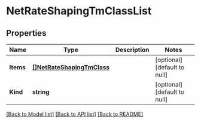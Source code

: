 # NetRateShapingTmClassList

## Properties
Name | Type | Description | Notes
------------ | ------------- | ------------- | -------------
**Items** | [**[]NetRateShapingTmClass**](net_rateShaping_tmClass.md) |  | [optional] [default to null]
**Kind** | **string** |  | [optional] [default to null]

[[Back to Model list]](../README.md#documentation-for-models) [[Back to API list]](../README.md#documentation-for-api-endpoints) [[Back to README]](../README.md)


